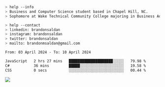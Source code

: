 ````bash
> help --info
> Business and Computer Science student based in Chapel Hill, NC.
> Sophomore at Wake Technical Community College majoring in Business Administration.
````

````bash
> help --contact
> linkedin: brandonsaldan
> instagram: brandonsaldan
> twitter: brandonsaldan
> mailto: brandonmsaldan@gmail.com
````

<!--START_SECTION:waka-->

```txt
From: 03 April 2024 - To: 10 April 2024

JavaScript   2 hrs 27 mins   ████████████████████░░░░░   79.98 %
C#           36 mins         █████░░░░░░░░░░░░░░░░░░░░   19.58 %
CSS          0 secs          ░░░░░░░░░░░░░░░░░░░░░░░░░   00.44 %
```

<!--END_SECTION:waka-->

![](https://komarev.com/ghpvc/?username=brandonsaldan&color=6A8AFF)

